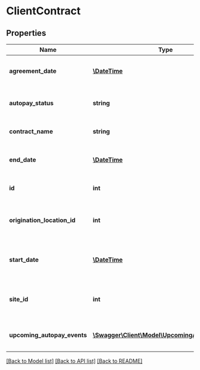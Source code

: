 # ClientContract

## Properties
Name | Type | Description | Notes
------------ | ------------- | ------------- | -------------
**agreement_date** | [**\DateTime**](\DateTime.md) | The date on which the contract was signed. | [optional] 
**autopay_status** | **string** | The status of the client’s autopay. | [optional] 
**contract_name** | **string** | The name of the contract. | [optional] 
**end_date** | [**\DateTime**](\DateTime.md) | The date that the contract expires. | [optional] 
**id** | **int** | The unique ID of the contract. | [optional] 
**origination_location_id** | **int** | The ID of the location where the contract was issued. | [optional] 
**start_date** | [**\DateTime**](\DateTime.md) | The date that the contract became active. | [optional] 
**site_id** | **int** | The ID of the site where the contract was issued. | [optional] 
**upcoming_autopay_events** | [**\Swagger\Client\Model\UpcomingAutopayEvent[]**](UpcomingAutopayEvent.md) | Contains details of the autopay events. | [optional] 

[[Back to Model list]](../README.md#documentation-for-models) [[Back to API list]](../README.md#documentation-for-api-endpoints) [[Back to README]](../README.md)


